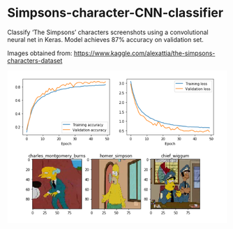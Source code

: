 # Simpsons-character-CNN-classifier

Classify ‘The Simpsons’ characters screenshots using a convolutional neural net in Keras. Model achieves 87% accuracy on validation set.

Images obtained from: https://www.kaggle.com/alexattia/the-simpsons-characters-dataset

![](simpsons_readme_img.png)
